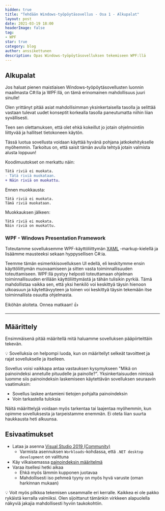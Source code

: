 ```yaml
---
hidden: true
title: "Tehdään Windows-työpöytäsovellus - Osa 1 - Alkupalat"
layout: post
date: 2021-03-19 18:00
headerImage: false
tag:
- WPF
star: true
category: blog
author: anssikettunen
description: Opas Windows-työpöytäsovelluksen tekemiseen WPF:llä
---
```


## Alkupalat

Jos haluat pienen maistiaisen Windows-työpöytäsovellusten luonnin maailmasta C#:lla ja WPF:llä, on tämä erinomainen mahdollisuus juuri sinulle!

Olen yrittänyt pitää asiat mahdollisimman yksinkertaisella tasolla ja selittää vastaan tulevat uudet konseptit korkealla tasolla paneutumatta niihin liian syvällisesti.

Teen sen olettamuksen, että olet ehkä kokeillut jo jotain ohjelmointiin liittyvää ja hallitset tietokoneen käytön.

Tässä luotua sovellusta voidaan käyttää hyvänä pohjana jatkokehitykselle myöhemmin. Tarkoitus on, että saisit tämän avulla tehtyä jotain valmista alusta loppuun!

Koodimuutokset on merkattu näin:

```diff
Tätä riviä ei muokata.
- Tätä riviä muokataan.
+ Näin riviä on muokattu.
```

Ennen muokkausta:
```
Tätä riviä ei muokata.
Tämä riviä muokataan.
```

Muokkauksen jälkeen:
```
Tätä riviä ei muokata.
Näin riviä on muokattu.
```

### WPF - Windows Presentation Framework

Toteutamme sovelluksemme WPF-käyttöliittymän [XAML](https://docs.microsoft.com/en-us/dotnet/desktop/wpf/advanced/xaml-overview) -markup-kielellä ja lisäämme mausteeksi sekaan hyppysellisen C#:ia.

Teemme tämän esimerkkisovelluksen UI edellä, eli keskitymme ensin käyttöliittymän muovaamiseen ja sitten vasta toiminnallisuuden toteuttamiseen. WPF:llä pystyy helposti toteuttamaan ohjelman toiminnallisuuden erillään käyttöliittymästä ja tähän tulisikin pyrkiä. Tämä mahdollistaa vaikka sen, että yksi henkilö voi keskittyä täysin hienoon ulkoasuun ja käytettävyyteen ja toinen voi keskittyä täysin tekemään itse toiminnallista osuutta ohjelmasta.

Eiköhän aloiteta. Onnea matkaan! 👍

---

## Määrittely

Ensimmäisenä pitää määritellä mitä haluamme sovelluksen pääpiirteittäin tekevän. 

💡 Sovelluksia on helpompi luoda, kun on määritellyt selkeät tavoitteet ja rajat sovellukselle ja itselleen.

Sovellus voisi vaikkapa antaa vastauksen kysymykseen "Mikä on painoindeksi annetulle pituudelle ja painolle?". Yksinkertaisuuden nimissä luomme siis painoindeksin laskemiseen käytettävän sovelluksen seuraavin vaatimuksin:
* Sovellus laskee antamieni tietojen pohjalta painoindeksin
* Voin tarkastella tuloksia

Näitä määrittelyjä voidaan myös tarkentaa tai laajentaa myöhemmin, kun opimme sovelluksesta ja tarpeistamme enemmän. Ei oteta liian suurta haukkausta heti alkuunsa.

## Esivaatimukset

* Lataa ja asenna [Visual Studio 2019 (Community)](https://visualstudio.microsoft.com/downloads/)
    * Varmista asennuksen `Workloads`-kohdassa, että `.NET desktop development` on valittuna
* Käy vilkaisemassa [painoindeksin määritelmä](https://fi.wikipedia.org/wiki/Painoindeksi)
* Varaa itsellesi hetki aikaa
    * Ehkä myös lämmin kupponen juotavaa
    * Mahdollisesti iso pehmeä tyyny on myös hyvä varuste (oman harkinnan mukaan)

💡 Voit myös pilkkoa tekemisen useammalle eri kerralle. Kaikkea ei ole pakko rykäistä kerralla valmiiksi. Olen sijoittanut tämänkin virkkeen alapuolella näkyviä jakajia mahdollisesti hyviin taukokohtiin.